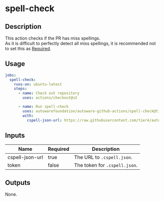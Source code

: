 # spell-check

## Description

This action checks if the PR has miss spellings.  
As it is difficult to perfectly detect all miss spellings, it is recommended not to set this as [Required](https://docs.github.com/en/repositories/configuring-branches-and-merges-in-your-repository/defining-the-mergeability-of-pull-requests/troubleshooting-required-status-checks).

## Usage

```yaml
jobs:
  spell-check:
    runs-on: ubuntu-latest
    steps:
      - name: Check out repository
        uses: actions/checkout@v2

      - name: Run spell-check
        uses: autowarefoundation/autoware-github-actions/spell-check@tier4/proposal
        with:
          cspell-json-url: https://raw.githubusercontent.com/tier4/autoware-spell-check-dict/main/.cspell.json
```

## Inputs

| Name            | Required | Description                   |
| --------------- | -------- | ----------------------------- |
| cspell-json-url | true     | The URL to `.cspell.json`.    |
| token           | false    | The token for `.cspell.json`. |

## Outputs

None.
